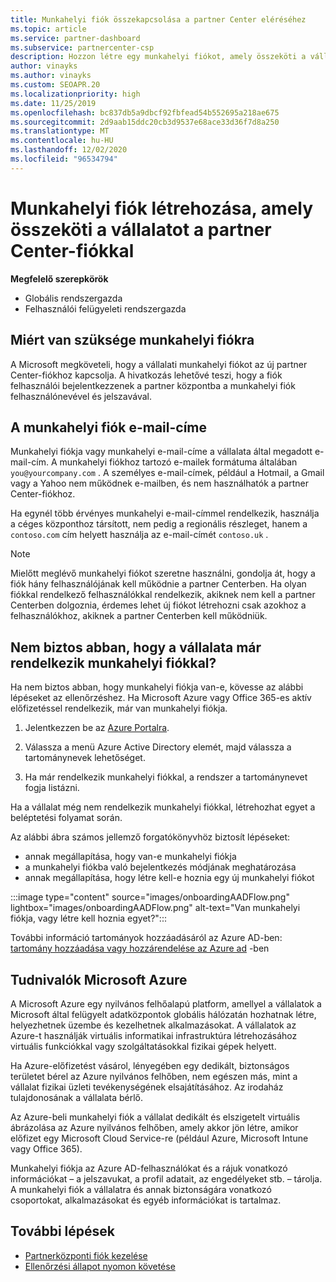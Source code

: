 ```yaml
---
title: Munkahelyi fiók összekapcsolása a partner Center eléréséhez
ms.topic: article
ms.service: partner-dashboard
ms.subservice: partnercenter-csp
description: Hozzon létre egy munkahelyi fiókot, amely összeköti a vállalatot a partner Center-fiókjával. Ez lehetővé teszi a vállalat alkalmazottai számára a partneri központ elérését.
author: vinayks
ms.author: vinayks
ms.custom: SEOAPR.20
ms.localizationpriority: high
ms.date: 11/25/2019
ms.openlocfilehash: bc837db5a9dbcf92fbfead54b552695a218ae675
ms.sourcegitcommit: 2d9aab15ddc20cb3d9537e68ace33d36f7d8a250
ms.translationtype: MT
ms.contentlocale: hu-HU
ms.lasthandoff: 12/02/2020
ms.locfileid: "96534794"
---
```

# <a name="create-a-work-account-that-links-your-company-to-your-partner-center-account"></a>Munkahelyi fiók létrehozása, amely összeköti a vállalatot a partner Center-fiókkal

**Megfelelő szerepkörök**

- Globális rendszergazda
- Felhasználói felügyeleti rendszergazda

## <a name="why-you-need-a-work-account"></a>Miért van szüksége munkahelyi fiókra

A Microsoft megköveteli, hogy a vállalati munkahelyi fiókot az új partner Center-fiókhoz kapcsolja. A hivatkozás lehetővé teszi, hogy a fiók felhasználói bejelentkezzenek a partner központba a munkahelyi fiók felhasználónevével és jelszavával.

## <a name="the-work-account-email-address"></a>A munkahelyi fiók e-mail-címe

Munkahelyi fiókja vagy munkahelyi e-mail-címe a vállalata által megadott e-mail-cím. A munkahelyi fiókhoz tartozó e-mailek formátuma általában `you@yourcompany.com` . A személyes e-mail-címek, például a Hotmail, a Gmail vagy a Yahoo nem működnek e-mailben, és nem használhatók a partner Center-fiókhoz.

Ha egynél több érvényes munkahelyi e-mail-címmel rendelkezik, használja a céges központhoz társított, nem pedig a regionális részleget, hanem a `contoso.com` cím helyett használja az e-mail-címét `contoso.uk` .

> [!NOTE]  
> Mielőtt meglévő munkahelyi fiókot szeretne használni, gondolja át, hogy a fiók hány felhasználójának kell működnie a partner Centerben. Ha olyan fiókkal rendelkező felhasználókkal rendelkezik, akiknek nem kell a partner Centerben dolgoznia, érdemes lehet új fiókot létrehozni csak azokhoz a felhasználókhoz, akiknek a partner Centerben kell működniük.

## <a name="not-sure-if-your-company-already-has-a-work-account"></a>Nem biztos abban, hogy a vállalata már rendelkezik munkahelyi fiókkal?

Ha nem biztos abban, hogy munkahelyi fiókja van-e, kövesse az alábbi lépéseket az ellenőrzéshez. Ha Microsoft Azure vagy Office 365-es aktív előfizetéssel rendelkezik, már van munkahelyi fiókja.

1. Jelentkezzen be az [Azure Portalra](https://portal.azure.com).

2. Válassza a menü Azure Active Directory elemét, majd válassza a tartománynevek lehetőséget.

3. Ha már rendelkezik munkahelyi fiókkal, a rendszer a tartománynevet fogja listázni.

Ha a vállalat még nem rendelkezik munkahelyi fiókkal, létrehozhat egyet a beléptetési folyamat során.

Az alábbi ábra számos jellemző forgatókönyvhöz biztosít lépéseket:

- annak megállapítása, hogy van-e munkahelyi fiókja
- a munkahelyi fiókba való bejelentkezés módjának meghatározása
- annak megállapítása, hogy létre kell-e hoznia egy új munkahelyi fiókot

:::image type="content" source="images/onboardingAADFlow.png" lightbox="images/onboardingAADFlow.png" alt-text="Van munkahelyi fiókja, vagy létre kell hoznia egyet?":::

További információ tartományok hozzáadásáról az Azure AD-ben: [tartomány hozzáadása vagy hozzárendelése az Azure ad](/azure/active-directory/active-directory-add-domain) -ben

## <a name="about-microsoft-azure"></a>Tudnivalók Microsoft Azure

A Microsoft Azure egy nyilvános felhőalapú platform, amellyel a vállalatok a Microsoft által felügyelt adatközpontok globális hálózatán hozhatnak létre, helyezhetnek üzembe és kezelhetnek alkalmazásokat. A vállalatok az Azure-t használják virtuális informatikai infrastruktúra létrehozásához virtuális funkciókkal vagy szolgáltatásokkal fizikai gépek helyett.

Ha Azure-előfizetést vásárol, lényegében egy dedikált, biztonságos területet bérel az Azure nyilvános felhőben, nem egészen más, mint a vállalat fizikai üzleti tevékenységének elsajátításához. Az irodaház tulajdonosának a vállalata bérlő.

Az Azure-beli munkahelyi fiók a vállalat dedikált és elszigetelt virtuális ábrázolása az Azure nyilvános felhőben, amely akkor jön létre, amikor előfizet egy Microsoft Cloud Service-re (például Azure, Microsoft Intune vagy Office 365).

Munkahelyi fiókja az Azure AD-felhasználókat és a rájuk vonatkozó információkat – a jelszavukat, a profil adatait, az engedélyeket stb. – tárolja. A munkahelyi fiók a vállalatra és annak biztonságára vonatkozó csoportokat, alkalmazásokat és egyéb információkat is tartalmaz.

## <a name="next-steps"></a>További lépések

- [Partnerközponti fiók kezelése](partner-center-account-setup.md)
- [Ellenőrzési állapot nyomon követése](verification-responses.md)